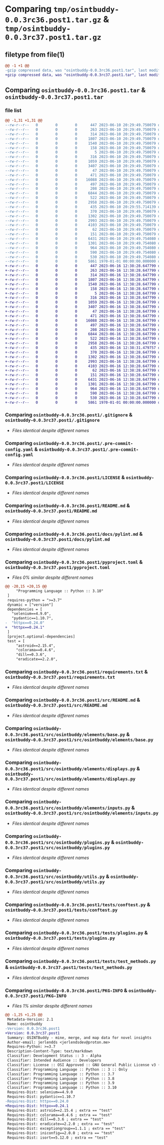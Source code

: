 # Comparing `tmp/osintbuddy-0.0.3rc36.post1.tar.gz` & `tmp/osintbuddy-0.0.3rc37.post1.tar.gz`

## filetype from file(1)

```diff
@@ -1 +1 @@
-gzip compressed data, was "osintbuddy-0.0.3rc36.post1.tar", last modified: Fri Jan  1 00:00:00 2016, max compression
+gzip compressed data, was "osintbuddy-0.0.3rc37.post1.tar", last modified: Fri Jan  1 00:00:00 2016, max compression
```

## Comparing `osintbuddy-0.0.3rc36.post1.tar` & `osintbuddy-0.0.3rc37.post1.tar`

### file list

```diff
@@ -1,31 +1,31 @@
--rw-r--r--   0        0        0      447 2023-06-10 20:29:49.750079 osintbuddy-0.0.3rc36.post1/.github/workflows/CI.yml
--rw-r--r--   0        0        0      263 2023-06-10 20:29:49.750079 osintbuddy-0.0.3rc36.post1/.github/workflows/publish.yml
--rw-r--r--   0        0        0      314 2023-06-10 20:29:49.750079 osintbuddy-0.0.3rc36.post1/.github/workflows/semantic-pr-check.yml
--rw-r--r--   0        0        0     1807 2023-06-10 20:29:49.750079 osintbuddy-0.0.3rc36.post1/.gitignore
--rw-r--r--   0        0        0     1540 2023-06-10 20:29:49.750079 osintbuddy-0.0.3rc36.post1/.pre-commit-config.yaml
--rw-r--r--   0        0        0      158 2023-06-10 20:29:49.750079 osintbuddy-0.0.3rc36.post1/.pypirc
--rw-r--r--   0        0        0        5 2023-06-10 20:29:49.750079 osintbuddy-0.0.3rc36.post1/CODE_OF_CONDUCT.md
--rw-r--r--   0        0        0      316 2023-06-10 20:29:49.750079 osintbuddy-0.0.3rc36.post1/Dockerfile
--rw-r--r--   0        0        0     1059 2023-06-10 20:29:49.750079 osintbuddy-0.0.3rc36.post1/LICENSE
--rw-r--r--   0        0        0     3407 2023-06-10 20:29:49.750079 osintbuddy-0.0.3rc36.post1/README.md
--rw-r--r--   0        0        0       47 2023-06-10 20:29:49.750079 osintbuddy-0.0.3rc36.post1/docs/developer.md
--rw-r--r--   0        0        0      471 2023-06-10 20:29:49.750079 osintbuddy-0.0.3rc36.post1/docs/pre-commit-config.md
--rw-r--r--   0        0        0    16088 2023-06-10 20:29:49.750079 osintbuddy-0.0.3rc36.post1/docs/pylint.md
--rw-r--r--   0        0        0      497 2023-06-10 20:29:49.750079 osintbuddy-0.0.3rc36.post1/docs/pyproject.md
--rw-r--r--   0        0        0      208 2023-06-10 20:29:49.750079 osintbuddy-0.0.3rc36.post1/docs/workflows.md
--rw-r--r--   0        0        0     6844 2023-06-10 20:29:49.750079 osintbuddy-0.0.3rc36.post1/pyproject.toml
--rw-r--r--   0        0        0      522 2023-06-10 20:29:49.750079 osintbuddy-0.0.3rc36.post1/requirements.txt
--rw-r--r--   0        0        0     2958 2023-06-10 20:29:49.750079 osintbuddy-0.0.3rc36.post1/src/README.md
--rw-r--r--   0        0        0      435 2023-06-10 20:29:55.714139 osintbuddy-0.0.3rc36.post1/src/osintbuddy/__init__.py
--rw-r--r--   0        0        0      370 2023-06-10 20:29:49.750079 osintbuddy-0.0.3rc36.post1/src/osintbuddy/elements/__init__.py
--rw-r--r--   0        0        0     1302 2023-06-10 20:29:49.750079 osintbuddy-0.0.3rc36.post1/src/osintbuddy/elements/base.py
--rw-r--r--   0        0        0     2993 2023-06-10 20:29:49.750079 osintbuddy-0.0.3rc36.post1/src/osintbuddy/elements/displays.py
--rw-r--r--   0        0        0     4103 2023-06-10 20:29:49.750079 osintbuddy-0.0.3rc36.post1/src/osintbuddy/elements/inputs.py
--rw-r--r--   0        0        0       62 2023-06-10 20:29:49.750079 osintbuddy-0.0.3rc36.post1/src/osintbuddy/entities/INDEX.md
--rw-r--r--   0        0        0      151 2023-06-10 20:29:49.750079 osintbuddy-0.0.3rc36.post1/src/osintbuddy/errors.py
--rw-r--r--   0        0        0     6431 2023-06-10 20:29:49.754080 osintbuddy-0.0.3rc36.post1/src/osintbuddy/plugins.py
--rw-r--r--   0        0        0     1301 2023-06-10 20:29:49.754080 osintbuddy-0.0.3rc36.post1/src/osintbuddy/utils.py
--rw-r--r--   0        0        0      964 2023-06-10 20:29:49.754080 osintbuddy-0.0.3rc36.post1/tests/conftest.py
--rw-r--r--   0        0        0      590 2023-06-10 20:29:49.754080 osintbuddy-0.0.3rc36.post1/tests/plugins.py
--rw-r--r--   0        0        0      530 2023-06-10 20:29:49.754080 osintbuddy-0.0.3rc36.post1/tests/test_methods.py
--rw-r--r--   0        0        0     5861 1970-01-01 00:00:00.000000 osintbuddy-0.0.3rc36.post1/PKG-INFO
+-rw-r--r--   0        0        0      447 2023-06-16 12:38:28.647799 osintbuddy-0.0.3rc37.post1/.github/workflows/CI.yml
+-rw-r--r--   0        0        0      263 2023-06-16 12:38:28.647799 osintbuddy-0.0.3rc37.post1/.github/workflows/publish.yml
+-rw-r--r--   0        0        0      314 2023-06-16 12:38:28.647799 osintbuddy-0.0.3rc37.post1/.github/workflows/semantic-pr-check.yml
+-rw-r--r--   0        0        0     1807 2023-06-16 12:38:28.647799 osintbuddy-0.0.3rc37.post1/.gitignore
+-rw-r--r--   0        0        0     1540 2023-06-16 12:38:28.647799 osintbuddy-0.0.3rc37.post1/.pre-commit-config.yaml
+-rw-r--r--   0        0        0      158 2023-06-16 12:38:28.647799 osintbuddy-0.0.3rc37.post1/.pypirc
+-rw-r--r--   0        0        0        5 2023-06-16 12:38:28.647799 osintbuddy-0.0.3rc37.post1/CODE_OF_CONDUCT.md
+-rw-r--r--   0        0        0      316 2023-06-16 12:38:28.647799 osintbuddy-0.0.3rc37.post1/Dockerfile
+-rw-r--r--   0        0        0     1059 2023-06-16 12:38:28.647799 osintbuddy-0.0.3rc37.post1/LICENSE
+-rw-r--r--   0        0        0     3407 2023-06-16 12:38:28.647799 osintbuddy-0.0.3rc37.post1/README.md
+-rw-r--r--   0        0        0       47 2023-06-16 12:38:28.647799 osintbuddy-0.0.3rc37.post1/docs/developer.md
+-rw-r--r--   0        0        0      471 2023-06-16 12:38:28.647799 osintbuddy-0.0.3rc37.post1/docs/pre-commit-config.md
+-rw-r--r--   0        0        0    16088 2023-06-16 12:38:28.647799 osintbuddy-0.0.3rc37.post1/docs/pylint.md
+-rw-r--r--   0        0        0      497 2023-06-16 12:38:28.647799 osintbuddy-0.0.3rc37.post1/docs/pyproject.md
+-rw-r--r--   0        0        0      208 2023-06-16 12:38:28.647799 osintbuddy-0.0.3rc37.post1/docs/workflows.md
+-rw-r--r--   0        0        0     6844 2023-06-16 12:38:28.647799 osintbuddy-0.0.3rc37.post1/pyproject.toml
+-rw-r--r--   0        0        0      522 2023-06-16 12:38:28.647799 osintbuddy-0.0.3rc37.post1/requirements.txt
+-rw-r--r--   0        0        0     2958 2023-06-16 12:38:28.647799 osintbuddy-0.0.3rc37.post1/src/README.md
+-rw-r--r--   0        0        0      435 2023-06-16 12:38:31.479757 osintbuddy-0.0.3rc37.post1/src/osintbuddy/__init__.py
+-rw-r--r--   0        0        0      370 2023-06-16 12:38:28.647799 osintbuddy-0.0.3rc37.post1/src/osintbuddy/elements/__init__.py
+-rw-r--r--   0        0        0     1302 2023-06-16 12:38:28.647799 osintbuddy-0.0.3rc37.post1/src/osintbuddy/elements/base.py
+-rw-r--r--   0        0        0     2993 2023-06-16 12:38:28.647799 osintbuddy-0.0.3rc37.post1/src/osintbuddy/elements/displays.py
+-rw-r--r--   0        0        0     4103 2023-06-16 12:38:28.647799 osintbuddy-0.0.3rc37.post1/src/osintbuddy/elements/inputs.py
+-rw-r--r--   0        0        0       62 2023-06-16 12:38:28.647799 osintbuddy-0.0.3rc37.post1/src/osintbuddy/entities/INDEX.md
+-rw-r--r--   0        0        0      151 2023-06-16 12:38:28.647799 osintbuddy-0.0.3rc37.post1/src/osintbuddy/errors.py
+-rw-r--r--   0        0        0     6431 2023-06-16 12:38:28.647799 osintbuddy-0.0.3rc37.post1/src/osintbuddy/plugins.py
+-rw-r--r--   0        0        0     1301 2023-06-16 12:38:28.647799 osintbuddy-0.0.3rc37.post1/src/osintbuddy/utils.py
+-rw-r--r--   0        0        0      964 2023-06-16 12:38:28.647799 osintbuddy-0.0.3rc37.post1/tests/conftest.py
+-rw-r--r--   0        0        0      590 2023-06-16 12:38:28.647799 osintbuddy-0.0.3rc37.post1/tests/plugins.py
+-rw-r--r--   0        0        0      530 2023-06-16 12:38:28.647799 osintbuddy-0.0.3rc37.post1/tests/test_methods.py
+-rw-r--r--   0        0        0     5861 1970-01-01 00:00:00.000000 osintbuddy-0.0.3rc37.post1/PKG-INFO
```

### Comparing `osintbuddy-0.0.3rc36.post1/.gitignore` & `osintbuddy-0.0.3rc37.post1/.gitignore`

 * *Files identical despite different names*

### Comparing `osintbuddy-0.0.3rc36.post1/.pre-commit-config.yaml` & `osintbuddy-0.0.3rc37.post1/.pre-commit-config.yaml`

 * *Files identical despite different names*

### Comparing `osintbuddy-0.0.3rc36.post1/LICENSE` & `osintbuddy-0.0.3rc37.post1/LICENSE`

 * *Files identical despite different names*

### Comparing `osintbuddy-0.0.3rc36.post1/README.md` & `osintbuddy-0.0.3rc37.post1/README.md`

 * *Files identical despite different names*

### Comparing `osintbuddy-0.0.3rc36.post1/docs/pylint.md` & `osintbuddy-0.0.3rc37.post1/docs/pylint.md`

 * *Files identical despite different names*

### Comparing `osintbuddy-0.0.3rc36.post1/pyproject.toml` & `osintbuddy-0.0.3rc37.post1/pyproject.toml`

 * *Files 0% similar despite different names*

```diff
@@ -20,15 +20,15 @@
     "Programming Language :: Python :: 3.10"
 ]
 requires-python = ">=3.7"
 dynamic = ["version"]
 dependencies = [
   "selenium==4.9.0",
   "pydantic==1.10.7",
-  "httpx==0.24.0"
+  "httpx==0.24.1"
 ]
 [project.optional-dependencies]
 test = [
     "astroid==2.15.4",
     "colorama==0.4.6",
     "dill==0.3.6",
     "eradicate==2.2.0",
```

### Comparing `osintbuddy-0.0.3rc36.post1/requirements.txt` & `osintbuddy-0.0.3rc37.post1/requirements.txt`

 * *Files identical despite different names*

### Comparing `osintbuddy-0.0.3rc36.post1/src/README.md` & `osintbuddy-0.0.3rc37.post1/src/README.md`

 * *Files identical despite different names*

### Comparing `osintbuddy-0.0.3rc36.post1/src/osintbuddy/elements/base.py` & `osintbuddy-0.0.3rc37.post1/src/osintbuddy/elements/base.py`

 * *Files identical despite different names*

### Comparing `osintbuddy-0.0.3rc36.post1/src/osintbuddy/elements/displays.py` & `osintbuddy-0.0.3rc37.post1/src/osintbuddy/elements/displays.py`

 * *Files identical despite different names*

### Comparing `osintbuddy-0.0.3rc36.post1/src/osintbuddy/elements/inputs.py` & `osintbuddy-0.0.3rc37.post1/src/osintbuddy/elements/inputs.py`

 * *Files identical despite different names*

### Comparing `osintbuddy-0.0.3rc36.post1/src/osintbuddy/plugins.py` & `osintbuddy-0.0.3rc37.post1/src/osintbuddy/plugins.py`

 * *Files identical despite different names*

### Comparing `osintbuddy-0.0.3rc36.post1/src/osintbuddy/utils.py` & `osintbuddy-0.0.3rc37.post1/src/osintbuddy/utils.py`

 * *Files identical despite different names*

### Comparing `osintbuddy-0.0.3rc36.post1/tests/conftest.py` & `osintbuddy-0.0.3rc37.post1/tests/conftest.py`

 * *Files identical despite different names*

### Comparing `osintbuddy-0.0.3rc36.post1/tests/plugins.py` & `osintbuddy-0.0.3rc37.post1/tests/plugins.py`

 * *Files identical despite different names*

### Comparing `osintbuddy-0.0.3rc36.post1/tests/test_methods.py` & `osintbuddy-0.0.3rc37.post1/tests/test_methods.py`

 * *Files identical despite different names*

### Comparing `osintbuddy-0.0.3rc36.post1/PKG-INFO` & `osintbuddy-0.0.3rc37.post1/PKG-INFO`

 * *Files 1% similar despite different names*

```diff
@@ -1,25 +1,25 @@
 Metadata-Version: 2.1
 Name: osintbuddy
-Version: 0.0.3rc36.post1
+Version: 0.0.3rc37.post1
 Summary: OSINTBuddy - mine, merge, and map data for novel insights
 Author-email: jerlendds <jerlendsdev@proton.me>
 Requires-Python: >=3.7
 Description-Content-Type: text/markdown
 Classifier: Development Status :: 3 - Alpha
 Classifier: Intended Audience :: Developers
 Classifier: License :: OSI Approved :: GNU General Public License v3 (GPLv3)
 Classifier: Programming Language :: Python :: 3 :: Only
 Classifier: Programming Language :: Python :: 3.7
 Classifier: Programming Language :: Python :: 3.8
 Classifier: Programming Language :: Python :: 3.9
 Classifier: Programming Language :: Python :: 3.10
 Requires-Dist: selenium==4.9.0
 Requires-Dist: pydantic==1.10.7
-Requires-Dist: httpx==0.24.0
+Requires-Dist: httpx==0.24.1
 Requires-Dist: astroid==2.15.4 ; extra == "test"
 Requires-Dist: colorama==0.4.6 ; extra == "test"
 Requires-Dist: dill==0.3.6 ; extra == "test"
 Requires-Dist: eradicate==2.2.0 ; extra == "test"
 Requires-Dist: exceptiongroup==1.1.1 ; extra == "test"
 Requires-Dist: iniconfig==2.0.0 ; extra == "test"
 Requires-Dist: isort==5.12.0 ; extra == "test"
```

